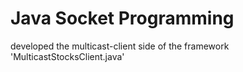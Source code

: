 # Java Socket Programming
developed the multicast-client side of the framework 'MulticastStocksClient.java'
